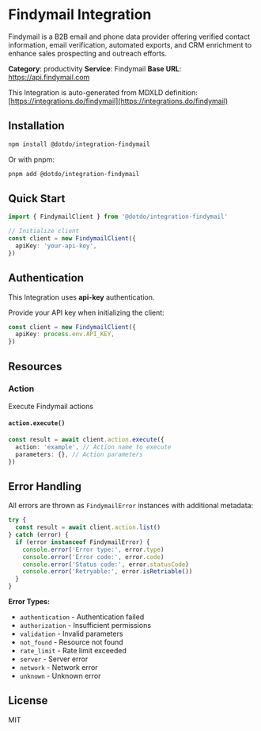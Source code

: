 # Findymail Integration

Findymail is a B2B email and phone data provider offering verified contact information, email verification, automated exports, and CRM enrichment to enhance sales prospecting and outreach efforts.

**Category**: productivity
**Service**: Findymail
**Base URL**: https://api.findymail.com

This Integration is auto-generated from MDXLD definition: [https://integrations.do/findymail](https://integrations.do/findymail)

## Installation

```bash
npm install @dotdo/integration-findymail
```

Or with pnpm:

```bash
pnpm add @dotdo/integration-findymail
```

## Quick Start

```typescript
import { FindymailClient } from '@dotdo/integration-findymail'

// Initialize client
const client = new FindymailClient({
  apiKey: 'your-api-key',
})
```

## Authentication

This Integration uses **api-key** authentication.

Provide your API key when initializing the client:

```typescript
const client = new FindymailClient({
  apiKey: process.env.API_KEY,
})
```

## Resources

### Action

Execute Findymail actions

#### `action.execute()`

```typescript
const result = await client.action.execute({
  action: 'example', // Action name to execute
  parameters: {}, // Action parameters
})
```

## Error Handling

All errors are thrown as `FindymailError` instances with additional metadata:

```typescript
try {
  const result = await client.action.list()
} catch (error) {
  if (error instanceof FindymailError) {
    console.error('Error type:', error.type)
    console.error('Error code:', error.code)
    console.error('Status code:', error.statusCode)
    console.error('Retryable:', error.isRetriable())
  }
}
```

**Error Types:**

- `authentication` - Authentication failed
- `authorization` - Insufficient permissions
- `validation` - Invalid parameters
- `not_found` - Resource not found
- `rate_limit` - Rate limit exceeded
- `server` - Server error
- `network` - Network error
- `unknown` - Unknown error

## License

MIT
